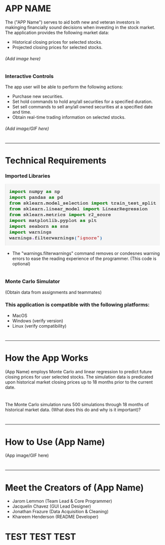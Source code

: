 # APP NAME
The ("APP Name") serves to aid both new and veteran investors in makinging financially sound decisions when investing in the stock market. The application provides the following market data:
* Historical closing prices for selected stocks.
* Projected closing prices for selected stocks.
###### (Add image here)
#
### Interactive Controls
The app user will be able to perform the following actions:
* Purchase new securities.
* Set hold commands to hold any/all securities for a specified duration.
* Set sell commands to sell any/all owned securities at a specified date and time.
* Obtain real-time trading information on selected stocks.
###### (Add image/GIF here)
#
---
#
# Technical Requirements
###  Imported Libraries

 ![](Pictures/Imports.png)

*  The "warnings.filterwarnings" command removes or condesnes warning errors to ease the reading experience of the programmer.
(This code is optional)
#
### Monte Carlo Simulator
(Obtain data from assignments and teammates)


### This application is compatible with the following platforms:
* MacOS
* Windows (verify version)
* Linux (verify compatibility)
#
#
---
#
#
# How the App Works

(App Name) employs Monte Carlo and linear regression to predict future closing prices for user selected stocks. The simulation data is predicated upon historical market closing prices up to 18 months prior to the current date.
#
The Monte Carlo simulation runs 500 simulations through 18 months of historical market data. (What does this do and why is it important)?

#
#
---
#
#
# How to Use (App Name)
(App image/GIF here)

#
#
---
#
#
# Meet the Creators of (App Name)
* Jarom Lemmon (Team Lead & Core Programmer)
* Jacquelin Chavez (GUI Lead Designer)
* Jonathan Frazure (Data Acquisition & Cleaning)
* Khareem Henderson (README Developer)

# TEST TEST TEST
